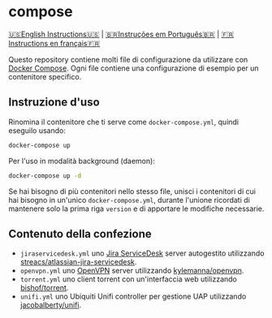 # compose

[🇺🇸English Instructions🇺🇸](README.md) | [🇧🇷Instruções em Português🇧🇷](LEIAME.md) | [🇫🇷Instructions en français🇫🇷](LISEZ-MOI.md)

Questo repository contiene molti file di configurazione da utilizzare con [Docker Compose]. Ogni file contiene una configurazione di esempio per un contenitore specifico.

## Instruzione d'uso

Rinomina il contenitore che ti serve come `docker-compose.yml`, quindi eseguilo usando:

```bash
docker-compose up
```

Per l'uso in modalità background (daemon):

```bash
docker-compose up -d
```

Se hai bisogno di più contenitori nello stesso file, unisci i contenitori di cui hai bisogno in un'unico `docker-compose.yml`, durante l'unione ricordati di mantenere solo la prima riga `version` e di apportare le modifiche necessarie.

## Contenuto della confezione

* `jiraservicedesk.yml` uno [Jira ServiceDesk] server autogestito utilizzando [streacs/atlassian-jira-servicedesk].
* `openvpn.yml` uno [OpenVPN] server utilizzando [kylemanna/openvpn].
* `torrent.yml` uno client torrent con un'interfaccia web utilizzando [bishof/torrent].
* `unifi.yml` uno Ubiquiti Unifi controller per gestione UAP utilizzando [jacobalberty/unifi].

[Docker Compose]: https://docs.docker.com/compose/
[Jira ServiceDesk]: https://www.atlassian.com/it/software/jira/service-desk
[OpenVPN]: https://openvpn.net/
[bishof/torrent]: https://hub.docker.com/r/bishof/torrent
[jacobalberty/unifi]: https://hub.docker.com/r/jacobalberty/unifi
[kylemanna/openvpn]: https://hub.docker.com/r/kylemanna/openvpn
[streacs/atlassian-jira-servicedesk]: https://hub.docker.com/r/streacs/atlassian-jira-servicedesk
